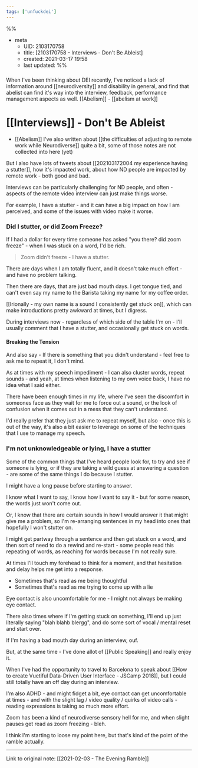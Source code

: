 ```yaml
---
tags: ['unfuckdei']
---
```

%%
- meta
	- UID: 2103170758
	- title: [2103170758 - Interviews - Don't Be Ableist]
	- created: 2021-03-17 19:58
	- last updated: 
%%
##### 

When I've been thinking about DEI recently, I've noticed a lack of information around [[neurodiversity]] and disability in general, and find that abelist can find it's way into the interview, feedback, performance management aspects as well.
[[Abelism]] - [[abelism at work]]

# [[Interviews]] - Don't Be Ableist
- [[Abelism]]
I've also written about [[the difficulties of adjusting to remote work while Neurodiverse]] quite a bit, some of those notes are not collected into here (yet)

But I also have lots of tweets about [[202103172004 my experience having a stutter]], how it's impacted work, about how ND people are impacted by remote work - both good and bad.

Interviews can be particularly challenging for ND people, and often - aspects of the remote video interview can just make things worse. 

For example, I have a stutter - and it can have a big impact on how I am perceived, and some of the issues with video make it worse.

### Did I stutter, or did Zoom Freeze?

If I had a dollar for every time someone has asked "you there? did zoom freeze" - when I was stuck on a word, I'd be rich.

> Zoom didn't freeze - I have a stutter.

There are days when I am totally fluent, and it doesn't take much effort - and have no problem talking.

Then there are days, that are just bad mouth days. I get tongue tied, and can't even say my name to the Barista taking my name for my coffee order.

[[Irionally - my own name is a sound I consistently get stuck on]], which can make introductions pretty awkward at times, but I digress.

During interviews now - regardless of which side of the table I'm on - I'll usually comment that I have a stutter, and occasionally get stuck on words. 

#### Breaking the Tension

And also say - If there is something that you didn't understand - feel free to ask me to repeat it, I don't mind.

As at times with my speech impediment - I can also cluster words, repeat sounds - and yeah, at times when listening to my own voice back, I have no idea what I said either.

There have been enough times in my life, where I've seen the discomfort in someones face as they wait for me to force out a sound, or the look of confusion when it comes out in a mess that they can't understand.

I'd really prefer that they just ask me to repeat myself, but also - once this is out of the way, it's also a bit easier to leverage on some of the techniques that I use to manage my speech. 

### I'm not unknowledgeable or lying, I have a stutter 

Some of the common things that I've heard people look for, to try and see if someone is lying, or if they are taking a wild guess at answering a question - are some of the same things I do because I stutter.

I might have a long pause before starting to answer.

I know what I want to say, I know how I want to say it - but for some reason, the words just won't come out. 

Or, I know that there are certain sounds in how I would answer it that might give me a problem, so I'm re-arranging sentences in my head into ones that hopefully I won't stutter on.

I might get partway through a sentence and then get stuck on a word, and then sort of need to do a rewind and re-start - some people read this repeating of words, as reaching for words because I'm not really sure.

At times I'll touch my forehead to think for a moment, and that hesitation and delay helps me get into a response. 

- Sometimes that's read as me being thoughtful
- Sometimes that's read as me trying to come up with a lie

Eye contact is also uncomfortable for me - I might not always be making eye contact. 

There also times where if I'm getting stuck on something, I'll end up just literally saying "blah blahb blergg", and do some sort of vocal / mental reset and start over.

If I'm having a bad mouth day during an interview, ouf. 

But, at the same time - I've done allot of [[Public Speaking]] and really enjoy it. 

When I've had the opportunity to travel to Barcelona to speak about [[How to create Vuetiful Data-Driven User Interface - JSCamp 2018]],  but I could still totally have an off day during an interview.

I'm also ADHD - and might fidget a bit, eye contact can get uncomfortable at times - and with the slight lag / video quality / quirks of video calls - reading expressions is taking so much more effort. 

Zoom has been a kind of neurodiverse sensory hell for me, and when slight pauses get read as zoom freezing - bleh.

I think I'm starting to loose my point here, but that's kind of the point of the ramble actually. 



---

Link to original note: [[2021-02-03 - The Evening Ramble]]